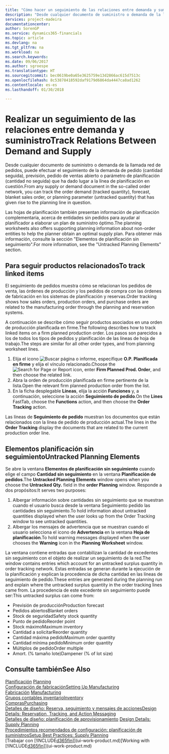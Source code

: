 ```yaml
---
title: "Cómo hacer un seguimiento de las relaciones entre demanda y suministro | Documentos de Microsoft"
description: "Desde cualquier documento de suministro o demanda de la llamada red de pedidos, puede efectuar el seguimiento de la demanda de pedido (cantidad seguida), previsión, pedido de ventas abierto o parámetro de planificación (cantidad no seguida) que ha dado lugar a la línea de planificación en cuestión."
services: project-madeira
documentationcenter: 
author: SorenGP
ms.service: dynamics365-financials
ms.topic: article
ms.devlang: na
ms.tgt_pltfrm: na
ms.workload: na
ms.search.keywords: 
ms.date: 09/06/2017
ms.author: sgroespe
ms.translationtype: HT
ms.sourcegitcommit: bec0619be0a65e3625759e13d2866ac615d7513c
ms.openlocfilehash: 8c53878418592daf9179d6864da4447ca8ad1262
ms.contentlocale: es-es
ms.lasthandoff: 01/30/2018

---
```

# <a name="track-relations-between-demand-and-supply"></a><span data-ttu-id="ac0da-103">Realizar un seguimiento de las relaciones entre demanda y suministro</span><span class="sxs-lookup"><span data-stu-id="ac0da-103">Track Relations Between Demand and Supply</span></span>
<span data-ttu-id="ac0da-104">Desde cualquier documento de suministro o demanda de la llamada red de pedidos, puede efectuar el seguimiento de la demanda de pedido (cantidad seguida), previsión, pedido de ventas abierto o parámetro de planificación (cantidad no seguida) que ha dado lugar a la línea de planificación en cuestión.</span><span class="sxs-lookup"><span data-stu-id="ac0da-104">From any supply or demand document in the so-called order network, you can track the order demand (tracked quantity), forecast, blanket sales order, or planning parameter (untracked quantity) that has given rise to the planning line in question.</span></span>

<span data-ttu-id="ac0da-105">Las hojas de planificación también presentan información de planificación complementaria, acerca de entidades sin pedidos para ayudar al planificador a elaborar un plan de suministro óptimo.</span><span class="sxs-lookup"><span data-stu-id="ac0da-105">The planning worksheets also offers supporting planning information about non-order entities to help the planner obtain an optimal supply plan.</span></span> <span data-ttu-id="ac0da-106">Para obtener más información, consulte la sección "Elementos de planificación sin seguimiento".</span><span class="sxs-lookup"><span data-stu-id="ac0da-106">For more information, see the "Untracked Planning Elements" section.</span></span>

## <a name="to-track-linked-items"></a><span data-ttu-id="ac0da-107">Para seguir productos relacionados</span><span class="sxs-lookup"><span data-stu-id="ac0da-107">To track linked items</span></span>
<span data-ttu-id="ac0da-108">El seguimiento de pedidos muestra cómo se relacionan los pedidos de venta, las órdenes de producción y los pedidos de compra con las órdenes de fabricación en los sistemas de planificación y reservas.</span><span class="sxs-lookup"><span data-stu-id="ac0da-108">Order tracking shows how sales orders, production orders, and purchase orders are related to the manufacturing order through the planning and reservation systems.</span></span>

<span data-ttu-id="ac0da-109">A continuación se describe cómo seguir productos asociados en una orden de producción planificada en firme.</span><span class="sxs-lookup"><span data-stu-id="ac0da-109">The following describes how to track linked items on a firm planned production order.</span></span> <span data-ttu-id="ac0da-110">Los pasos son parecidos a los de todos los tipos de pedidos y planificación de las líneas de hoja de trabajo.</span><span class="sxs-lookup"><span data-stu-id="ac0da-110">The steps are similar for all other order types, and from planning worksheet lines.</span></span>

1. <span data-ttu-id="ac0da-111">Elija el icono ![Buscar página o informe](media/ui-search/search_small.png "icono Buscar página o informe"), especifique **O.P. Planificada en firme** y elija el vínculo relacionado.</span><span class="sxs-lookup"><span data-stu-id="ac0da-111">Choose the ![Search for Page or Report](media/ui-search/search_small.png "Search for Page or Report icon") icon, enter **Firm Planned Prod. Order**, and then choose the related link.</span></span>
2. <span data-ttu-id="ac0da-112">Abra la orden de producción planificada en firme pertinente de la lista.</span><span class="sxs-lookup"><span data-stu-id="ac0da-112">Open the relevant firm planned production order from the list.</span></span>
3. <span data-ttu-id="ac0da-113">En la ficha desplegable **Líneas**, elija la acción **Funciones** y, a continuación, seleccione la acción **Seguimiento de pedido**.</span><span class="sxs-lookup"><span data-stu-id="ac0da-113">On the **Lines** FastTab, choose the **Functions** action, and then choose the **Order Tracking** action.</span></span>

<span data-ttu-id="ac0da-114">Las líneas de **Seguimiento de pedido** muestran los documentos que están relacionados con la línea de pedido de producción actual.</span><span class="sxs-lookup"><span data-stu-id="ac0da-114">The lines in the **Order Tracking** display the documents that are related to the current production order line.</span></span>

## <a name="untracked-planning-elements"></a><span data-ttu-id="ac0da-115">Elementos planificación sin seguimiento</span><span class="sxs-lookup"><span data-stu-id="ac0da-115">Untracked Planning Elements</span></span>
<span data-ttu-id="ac0da-116">Se abre la ventana **Elementos de planificación sin seguimiento** cuando elige el campo **Cantidad sin seguimiento** en la ventana **Planificación de pedidos**.</span><span class="sxs-lookup"><span data-stu-id="ac0da-116">The **Untracked Planning Elements** window opens when you choose the **Untracked Qty.** field in the **order Planning** window.</span></span> <span data-ttu-id="ac0da-117">Responde a dos propósitos:</span><span class="sxs-lookup"><span data-stu-id="ac0da-117">It serves two purposes:</span></span>

1. <span data-ttu-id="ac0da-118">Albergar información sobre cantidades sin seguimiento que se muestran cuando el usuario busca desde la ventana Seguimiento pedido las cantidades sin seguimiento.</span><span class="sxs-lookup"><span data-stu-id="ac0da-118">To hold information about untracked quantities displayed when the user looks up from the Order Tracking window to see untracked quantities.</span></span>
2. <span data-ttu-id="ac0da-119">Albergar los mensajes de advertencia que se muestran cuando el usuario selecciona el icono de **Advertencia** en la ventana **Hoja de planificación**.</span><span class="sxs-lookup"><span data-stu-id="ac0da-119">To hold warning messages displayed when the user chooses the **Warning** icon in the **Planning Worksheet** window.</span></span>

<span data-ttu-id="ac0da-120">La ventana contiene entradas que contabilizan la cantidad de excedentes sin seguimiento con el objeto de realizar un seguimiento de la red.</span><span class="sxs-lookup"><span data-stu-id="ac0da-120">The window contains entries which account for an untracked surplus quantity in order tracking network.</span></span> <span data-ttu-id="ac0da-121">Estas entradas se generan durante la ejecución de la planificación y explican la procedencia de dicha cantidad en las líneas de seguimiento de pedido.</span><span class="sxs-lookup"><span data-stu-id="ac0da-121">These entries are generated during the planning run and explain where the untracked surplus quantity in the order tracking lines came from.</span></span> <span data-ttu-id="ac0da-122">La procedencia de este excedente sin seguimiento puede ser:</span><span class="sxs-lookup"><span data-stu-id="ac0da-122">This untracked surplus can come from:</span></span>

- <span data-ttu-id="ac0da-123">Previsión de producción</span><span class="sxs-lookup"><span data-stu-id="ac0da-123">Production forecast</span></span>
- <span data-ttu-id="ac0da-124">Pedidos abiertos</span><span class="sxs-lookup"><span data-stu-id="ac0da-124">Blanket orders</span></span>
- <span data-ttu-id="ac0da-125">Stock de seguridad</span><span class="sxs-lookup"><span data-stu-id="ac0da-125">Safety stock quantity</span></span>
- <span data-ttu-id="ac0da-126">Punto de pedido</span><span class="sxs-lookup"><span data-stu-id="ac0da-126">Reorder point</span></span>
- <span data-ttu-id="ac0da-127">Stock máximo</span><span class="sxs-lookup"><span data-stu-id="ac0da-127">Maximum inventory</span></span>
- <span data-ttu-id="ac0da-128">Cantidad a solicitar</span><span class="sxs-lookup"><span data-stu-id="ac0da-128">Reorder quantity</span></span>
- <span data-ttu-id="ac0da-129">Cantidad máxima pedido</span><span class="sxs-lookup"><span data-stu-id="ac0da-129">Maximum order quantity</span></span>
- <span data-ttu-id="ac0da-130">Cantidad mínima pedido</span><span class="sxs-lookup"><span data-stu-id="ac0da-130">Minimum order quantity</span></span>
- <span data-ttu-id="ac0da-131">Múltiplos de pedido</span><span class="sxs-lookup"><span data-stu-id="ac0da-131">Order multiple</span></span>
- <span data-ttu-id="ac0da-132">Amort. (% tamaño lote)</span><span class="sxs-lookup"><span data-stu-id="ac0da-132">Dampener (% of lot size)</span></span>

## <a name="see-also"></a><span data-ttu-id="ac0da-133">Consulte también</span><span class="sxs-lookup"><span data-stu-id="ac0da-133">See Also</span></span>  
<span data-ttu-id="ac0da-134">[Planificación](production-planning.md) </span><span class="sxs-lookup"><span data-stu-id="ac0da-134">[Planning](production-planning.md) </span></span>  
[<span data-ttu-id="ac0da-135">Configuración de fabricación</span><span class="sxs-lookup"><span data-stu-id="ac0da-135">Setting Up Manufacturing</span></span>](production-configure-production-processes.md)  
<span data-ttu-id="ac0da-136">[Fabricación](production-manage-manufacturing.md)  </span><span class="sxs-lookup"><span data-stu-id="ac0da-136">[Manufacturing](production-manage-manufacturing.md)  </span></span>  
[<span data-ttu-id="ac0da-137">Grupos contables inventario</span><span class="sxs-lookup"><span data-stu-id="ac0da-137">Inventory</span></span>](inventory-manage-inventory.md)  
[<span data-ttu-id="ac0da-138">Compras</span><span class="sxs-lookup"><span data-stu-id="ac0da-138">Purchasing</span></span>](purchasing-manage-purchasing.md)  
[<span data-ttu-id="ac0da-139">Detalles de diseño: Reserva, seguimiento y mensajes de acciones</span><span class="sxs-lookup"><span data-stu-id="ac0da-139">Design Details: Reservation, Tracking, and Action Messaging</span></span>](design-details-reservation-order-tracking-and-action-messaging.md)  
<span data-ttu-id="ac0da-140">[Detalles de diseño: planificación de aprovisionamiento](design-details-supply-planning.md) </span><span class="sxs-lookup"><span data-stu-id="ac0da-140">[Design Details: Supply Planning](design-details-supply-planning.md) </span></span>  
[<span data-ttu-id="ac0da-141">Procedimientos recomendados de configuración: planificación de suministros</span><span class="sxs-lookup"><span data-stu-id="ac0da-141">Setup Best Practices: Supply Planning</span></span>](setup-best-practices-supply-planning.md)  
<span data-ttu-id="ac0da-142">[Trabajar con [!INCLUDE[d365fin](includes/d365fin_md.md)]](ui-work-product.md)</span><span class="sxs-lookup"><span data-stu-id="ac0da-142">[Working with [!INCLUDE[d365fin](includes/d365fin_md.md)]](ui-work-product.md)</span></span>

